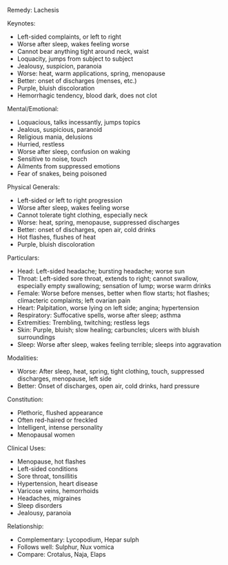 Remedy: Lachesis

Keynotes:
- Left-sided complaints, or left to right
- Worse after sleep, wakes feeling worse
- Cannot bear anything tight around neck, waist
- Loquacity, jumps from subject to subject
- Jealousy, suspicion, paranoia
- Worse: heat, warm applications, spring, menopause
- Better: onset of discharges (menses, etc.)
- Purple, bluish discoloration
- Hemorrhagic tendency, blood dark, does not clot

Mental/Emotional:
- Loquacious, talks incessantly, jumps topics
- Jealous, suspicious, paranoid
- Religious mania, delusions
- Hurried, restless
- Worse after sleep, confusion on waking
- Sensitive to noise, touch
- Ailments from suppressed emotions
- Fear of snakes, being poisoned

Physical Generals:
- Left-sided or left to right progression
- Worse after sleep, wakes feeling worse
- Cannot tolerate tight clothing, especially neck
- Worse: heat, spring, menopause, suppressed discharges
- Better: onset of discharges, open air, cold drinks
- Hot flashes, flushes of heat
- Purple, bluish discoloration

Particulars:
- Head: Left-sided headache; bursting headache; worse sun
- Throat: Left-sided sore throat, extends to right; cannot swallow, especially empty swallowing; sensation of lump; worse warm drinks
- Female: Worse before menses, better when flow starts; hot flashes; climacteric complaints; left ovarian pain
- Heart: Palpitation, worse lying on left side; angina; hypertension
- Respiratory: Suffocative spells, worse after sleep; asthma
- Extremities: Trembling, twitching; restless legs
- Skin: Purple, bluish; slow healing; carbuncles; ulcers with bluish surroundings
- Sleep: Worse after sleep, wakes feeling terrible; sleeps into aggravation

Modalities:
- Worse: After sleep, heat, spring, tight clothing, touch, suppressed discharges, menopause, left side
- Better: Onset of discharges, open air, cold drinks, hard pressure

Constitution:
- Plethoric, flushed appearance
- Often red-haired or freckled
- Intelligent, intense personality
- Menopausal women

Clinical Uses:
- Menopause, hot flashes
- Left-sided conditions
- Sore throat, tonsillitis
- Hypertension, heart disease
- Varicose veins, hemorrhoids
- Headaches, migraines
- Sleep disorders
- Jealousy, paranoia

Relationship:
- Complementary: Lycopodium, Hepar sulph
- Follows well: Sulphur, Nux vomica
- Compare: Crotalus, Naja, Elaps
